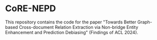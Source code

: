 # CoRE-NEPD
This repository contains the code for the paper "Towards Better Graph-based Cross-document Relation Extraction via Non-bridge Entity Enhancement and Prediction Debiasing" (Findings of ACL 2024).
